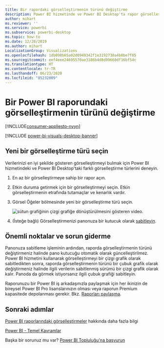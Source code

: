 ```yaml
---
title: Bir rapordaki görselleştirmenin türünü değiştirme
description: Power BI hizmetinde ve Power BI Desktop'ta rapor görselleştirmesi türünü değiştirme
author: mihart
ms.reviewer: ''
ms.service: powerbi
ms.subservice: powerbi-desktop
ms.topic: how-to
ms.date: 12/28/2019
ms.author: mihart
LocalizationGroup: Visualizations
ms.openlocfilehash: 1db098b65a02d0949342f1e3192730a4b8be7f85
ms.sourcegitcommit: eef4eee24695570ae3186b4d8d99660df16bf54c
ms.translationtype: HT
ms.contentlocale: tr-TR
ms.lasthandoff: 06/23/2020
ms.locfileid: "85232009"
---
```

# <a name="change-the-type-of-visualization-in-a-power-bi-report"></a>Bir Power BI raporundaki görselleştirmenin türünü değiştirme

[!INCLUDE[consumer-appliesto-nyyn](../includes/consumer-appliesto-nyyn.md)]    

[!INCLUDE [power-bi-visuals-desktop-banner](../includes/power-bi-visuals-desktop-banner.md)]

## <a name="select-a-new-visualization-type"></a>Yeni bir görselleştirme türü seçin

Verilerinizi en iyi şekilde gösteren görselleştirmeyi bulmak için Power BI hizmetindeki ve Power BI Desktop'taki farklı görselleştirme türlerini deneyin. 

1. En az bir görselleştirmeye sahip bir rapor açın.   
2. Etkin duruma getirmek için bir görselleştirmeyi seçin. Etkin görselleştirmenin etrafında tutamaçlar ve kenarlık vardır.    
3. Görsel Öğeler bölmesinde yeni bir görselleştirme türü seçin. 
   
   ![sütun grafiğinin çizgi grafiğe dönüştürülmesini gösteren video](media/power-bi-report-change-visualization-type/change-viz/change-viz.gif).
4. (İsteğe bağlı) Görselleştirmenizi panonuza bir kutucuk olarak [sabitleyin](../create-reports/service-dashboard-pin-tile-from-report.md). 

## <a name="considerations-and-troubleshooting"></a>Önemli noktalar ve sorun giderme
Panonuza sabitleme işleminin ardından, raporda görselleştirmenin türünü değiştirmeniz halinde pano kutucuğu otomatik olarak güncelleştirilmez. Power BI hizmetini kullanarak görselleştirmeyi bir çizgi grafik olarak sabitledikten sonra, raporda görselleştirmenin türünü bir çubuk grafik olarak değiştirmeniz halinde ilgili verilerin sabitlenmiş sürümü bir çizgi grafik olarak kalır. Panoda da görmek istiyorsanız ilgili çubuk grafiği sabitleyin.

Raporunuzu bir Power BI iş arkadaşınızla paylaşmak için her ikinizin de bireysel Power BI Pro lisanslarınızın olması veya raporun Premium kapasitede depolanması gerekir. Bkz. [Raporları paylaşma](../collaborate-share/service-share-reports.md).

## <a name="next-steps"></a>Sonraki adımlar
[Power BI raporlarındaki görselleştirmeler](power-bi-report-visualizations.md) hakkında daha fazla bilgi

[Power BI - Temel Kavramlar](../consumer/end-user-basic-concepts.md)

Başka bir sorunuz mu var? [Power BI Topluluğu'na başvurun](https://community.powerbi.com/)

